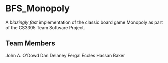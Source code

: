 # BFS_Monopoly

A *blazingly fast* implementation of the classic board game Monopoly as part of the CS3305 Team Software Project.

## Team Members

John A. O'Dowd
Dan Delaney
Fergal Eccles
Hassan Baker
